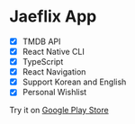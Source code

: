 # Jaeflix App
 - [x] TMDB API
 - [x] React Native CLI
 - [x] TypeScript
 - [x] React Navigation
 - [x] Support Korean and English
 - [x] Personal Wishlist

Try it on [Google Play Store](https://play.google.com/store/apps/details?id=com.Jaeflix)
